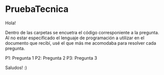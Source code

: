 # PruebaTecnica
Hola!

Dentro de las carpetas se encuetra el código corresponiente a la pregunta.
Al no estar especificado el lenguaje de programación a utilizar en el documento que recibí, usé el que más me acomodaba para resolver cada pregunta.

P1: Pregunta 1
P2: Pregunta 2
P3: Pregunta 3

Saludos! :) 
